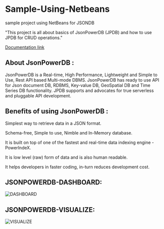 # Sample-Using-Netbeans
sample project using NetBeans for JSONDB


"This project is all about basics of JsonPowerDB (JPDB) and how to use JPDB for CRUD operations."

[Documentation link](http://login2explore.com/jpdb/docs.html)

## About JsonPowerDB :

JsonPowerDB is a Real-time, High Performance, Lightweight and Simple to Use, Rest API based Multi-mode DBMS. JsonPowerDB has ready to use API for Json document DB, RDBMS, Key-value DB, GeoSpatial DB and Time Series DB functionality. JPDB supports and advocates for true serverless and pluggable API development.

## Benefits of using JsonPowerDB :
Simplest way to retrieve data in a JSON format.

Schema-free, Simple to use, Nimble and In-Memory database.

It is built on top of one of the fastest and real-time data indexing engine - PowerIndeX.

It is low level (raw) form of data and is also human readable.

It helps developers in faster coding, in-turn reduces development cost.

## JSONPOWERDB-DASHBOARD:
 
 ![DASHBOARD](https://login2explore.com/img/l2x/jbdb_dashboard.png)
 
 ## JSONPOWERDB-VISUALIZE:
 
 ![VISUALIZE](https://login2explore.com/img/l2x/jpdb_visualize.png)

